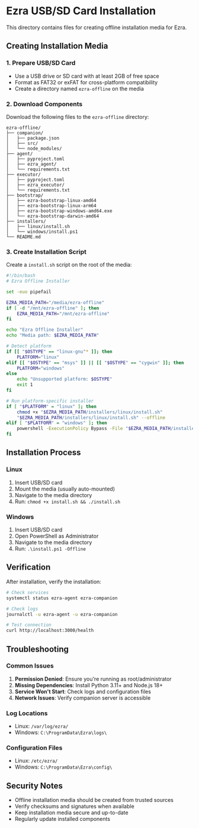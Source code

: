 # Ezra USB/SD Card Installation

This directory contains files for creating offline installation media for Ezra.

## Creating Installation Media

### 1. Prepare USB/SD Card

- Use a USB drive or SD card with at least 2GB of free space
- Format as FAT32 or exFAT for cross-platform compatibility
- Create a directory named `ezra-offline` on the media

### 2. Download Components

Download the following files to the `ezra-offline` directory:

```
ezra-offline/
├── companion/
│   ├── package.json
│   ├── src/
│   └── node_modules/
├── agent/
│   ├── pyproject.toml
│   ├── ezra_agent/
│   └── requirements.txt
├── executor/
│   ├── pyproject.toml
│   ├── ezra_executor/
│   └── requirements.txt
├── bootstrap/
│   ├── ezra-bootstrap-linux-amd64
│   ├── ezra-bootstrap-linux-arm64
│   ├── ezra-bootstrap-windows-amd64.exe
│   └── ezra-bootstrap-darwin-amd64
├── installers/
│   ├── linux/install.sh
│   └── windows/install.ps1
└── README.md
```

### 3. Create Installation Script

Create a `install.sh` script on the root of the media:

```bash
#!/bin/bash
# Ezra Offline Installer

set -euo pipefail

EZRA_MEDIA_PATH="/media/ezra-offline"
if [ -d "/mnt/ezra-offline" ]; then
    EZRA_MEDIA_PATH="/mnt/ezra-offline"
fi

echo "Ezra Offline Installer"
echo "Media path: $EZRA_MEDIA_PATH"

# Detect platform
if [[ "$OSTYPE" == "linux-gnu"* ]]; then
    PLATFORM="linux"
elif [[ "$OSTYPE" == "msys" ]] || [[ "$OSTYPE" == "cygwin" ]]; then
    PLATFORM="windows"
else
    echo "Unsupported platform: $OSTYPE"
    exit 1
fi

# Run platform-specific installer
if [ "$PLATFORM" = "linux" ]; then
    chmod +x "$EZRA_MEDIA_PATH/installers/linux/install.sh"
    "$EZRA_MEDIA_PATH/installers/linux/install.sh" --offline
elif [ "$PLATFORM" = "windows" ]; then
    powershell -ExecutionPolicy Bypass -File "$EZRA_MEDIA_PATH/installers/windows/install.ps1" -Offline
fi
```

## Installation Process

### Linux

1. Insert USB/SD card
2. Mount the media (usually auto-mounted)
3. Navigate to the media directory
4. Run: `chmod +x install.sh && ./install.sh`

### Windows

1. Insert USB/SD card
2. Open PowerShell as Administrator
3. Navigate to the media directory
4. Run: `.\install.ps1 -Offline`

## Verification

After installation, verify the installation:

```bash
# Check services
systemctl status ezra-agent ezra-companion

# Check logs
journalctl -u ezra-agent -u ezra-companion

# Test connection
curl http://localhost:3000/health
```

## Troubleshooting

### Common Issues

1. **Permission Denied**: Ensure you're running as root/administrator
2. **Missing Dependencies**: Install Python 3.11+ and Node.js 18+
3. **Service Won't Start**: Check logs and configuration files
4. **Network Issues**: Verify companion server is accessible

### Log Locations

- Linux: `/var/log/ezra/`
- Windows: `C:\ProgramData\Ezra\logs\`

### Configuration Files

- Linux: `/etc/ezra/`
- Windows: `C:\ProgramData\Ezra\config\`

## Security Notes

- Offline installation media should be created from trusted sources
- Verify checksums and signatures when available
- Keep installation media secure and up-to-date
- Regularly update installed components
